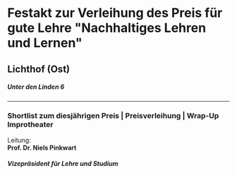 # Festakt zur Verleihung des Preis für gute Lehre "Nachhaltiges Lehren und Lernen"
## Lichthof (Ost)  
##### Unter den Linden 6
---
### Shortlist zum diesjährigen Preis | Preisverleihung |  Wrap-Up Improtheater
Leitung: \
**Prof. Dr. Niels Pinkwart**  
##### Vizepräsident für Lehre und Studium

